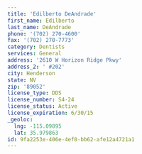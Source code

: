 ```yaml
---
title: 'Edilberto DeAndrade'
first_name: Edilberto
last_name: DeAndrade
phone: '(702) 270-4600'
fax: '(702) 270-7773'
category: Dentists
services: General
address: '2610 W Horizon Ridge Pkwy'
address_2: ' #202'
city: Henderson
state: NV
zip: '89052'
license_type: DDS
license_number: S4-24
license_status: Active
license_expiration: 6/30/15
_geoloc:
  lng: -115.09895
  lat: 35.979863
id: 9fa2253e-406e-4ef0-bb62-afe12a4721a1
---
```

